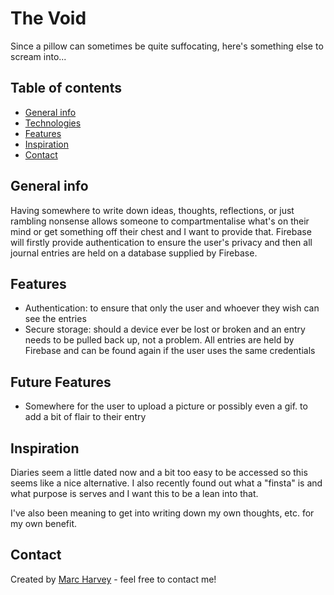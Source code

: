 # The Void
Since a pillow can sometimes be quite suffocating, here's something else to scream into...

## Table of contents
* [General info](#general-info)
* [Technologies](#technologies)
* [Features](#features)
* [Inspiration](#inspiration)
* [Contact](#contact)

## General info
Having somewhere to write down ideas, thoughts, reflections, or just rambling nonsense allows someone to compartmentalise what's on their mind or get something off their chest and I want to provide that. Firebase will firstly provide authentication to ensure the user's privacy and then all journal entries are held on a database supplied by Firebase.

## Features
* Authentication: to ensure that only the user and whoever they wish can see the entries
* Secure storage: should a device ever be lost or broken and an entry needs to be pulled back up, not a problem. All entries are held by Firebase and can be found again if the user uses the same credentials

## Future Features
* Somewhere for the user to upload a picture or possibly even a gif. to add a bit of flair to their entry

## Inspiration
Diaries seem a little dated now and a bit too easy to be accessed so this seems like a nice alternative. I also recently found out what a "finsta" is and what purpose is serves and I want this to be a lean into that. 

I've also been meaning to get into writing down my own thoughts, etc. for my own benefit.

## Contact
Created by [Marc Harvey](www.linkedin.com/in/marc-harvey-lru) - feel free to contact me!

